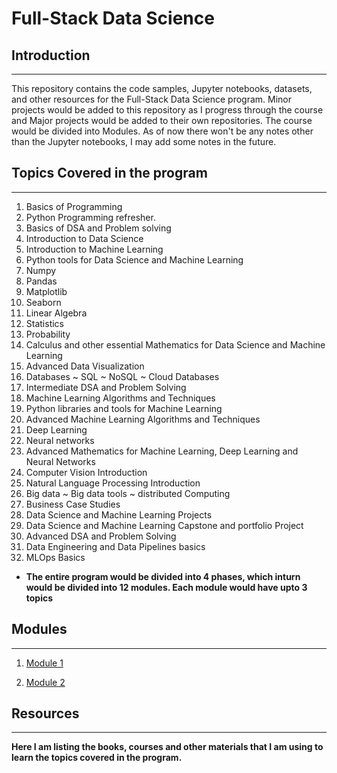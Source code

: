 # Full-Stack Data Science

## Introduction

---

This repository contains the code samples, Jupyter notebooks, datasets, and other resources for the Full-Stack Data Science program. Minor projects would be added to this repository as I progress through the course and Major projects would be added to their own repositories. The course would be divided into Modules. As of now there won't be any notes other than the Jupyter notebooks, I may add some notes in the future.

## Topics Covered in the program

---

1. Basics of Programming
2. Python Programming refresher.
3. Basics of DSA and Problem solving
4. Introduction to Data Science
5. Introduction to Machine Learning
6. Python tools for Data Science and Machine Learning
7. Numpy
8. Pandas
9. Matplotlib
10. Seaborn
11. Linear Algebra
12. Statistics
13. Probability
14. Calculus and other essential Mathematics for Data Science and Machine Learning
15. Advanced Data Visualization
16. Databases ~ SQL ~ NoSQL ~ Cloud Databases
17. Intermediate DSA and Problem Solving
18. Machine Learning Algorithms and Techniques
19. Python libraries and tools for Machine Learning
20. Advanced Machine Learning Algorithms and Techniques
21. Deep Learning
22. Neural networks
23. Advanced Mathematics for Machine Learning, Deep Learning and Neural Networks
24. Computer Vision Introduction
25. Natural Language Processing Introduction
26. Big data ~ Big data tools ~ distributed Computing
27. Business Case Studies
28. Data Science and Machine Learning Projects
29. Data Science and Machine Learning Capstone and portfolio Project
30. Advanced DSA and Problem Solving
31. Data Engineering and Data Pipelines basics
32. MLOps Basics

- **The entire program would be divided into 4 phases, which inturn would be divided into 12 modules. Each module would have upto 3 topics**
  
## Modules

---

 1. [Module 1](https://github.com/kannanjayachandran/Data_Science---Machine_Learning/tree/main/Module1)

 2. [Module 2](https://github.com/kannanjayachandran/Data_Science---Machine_Learning/tree/main/Module2)

## Resources

---

**Here I am listing the books, courses and other materials that I am using to learn the topics covered in the program.**
